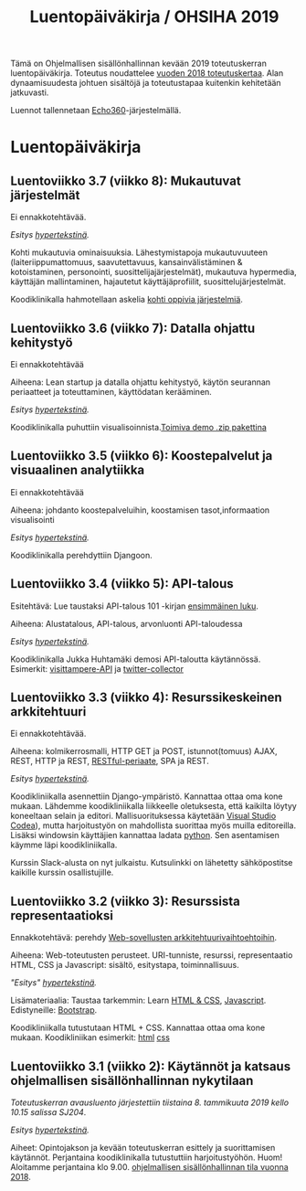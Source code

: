 ﻿---
layout: default
title: Luentopäiväkirja / OHSIHA 2019
year: 2019
---

Tämä on Ohjelmallisen sisällönhallinnan kevään 2019 toteutuskerran luentopäiväkirja.
Toteutus noudattelee [vuoden 2018 toteutuskertaa](https://ohsiha.github.io/2018/luentopaivakirja).
Alan dynaamisuudesta johtuen sisältöjä ja toteutustapaa kuitenkin kehitetään jatkuvasti.

Luennot tallennetaan [Echo360](https://echo360.org.uk/section/89ccd5ff-39ab-417f-a411-77591e21f565/public)-järjestelmällä.

# Luentopäiväkirja
<!--
<div id="accordion">
  <h3>Tulossa</h3>
  <!-- Oh yes, using Markdown inside HTML in Github-based Jekyll!
  <div markdown="1">
* Viikko 3.7: Mukautuvat järjestelmät - kohti JODAa

*Tarkempi suunnitelma tämän dokumentin kommenteissa*
</div>
</div>
-->
<!-- Tulossa: (Päivittämättä)

Ohjelmallisen sisällönhallinnan kevään toteutuskerta on päättynyt.
[Johdanto datatieteeseen](http://jodatut.github.io/2018) jatkaa siitä mihin Ohjelmallinen sisällönhallinta jäi.
-->
## Luentoviikko 3.7 (viikko 8): Mukautuvat järjestelmät

Ei ennakkotehtävää. 

*Esitys [hypertekstinä](http://ohsiha.github.io/2019/luento/K7/esitys.html).*

Kohti mukautuvia ominaisuuksia.
Lähestymistapoja mukautuvuuteen (laiteriippumattomuus,
saavutettavuus, kansainvälistäminen &amp; kotoistaminen, personointi, suosittelijajärjestelmät),
mukautuva hypermedia,
käyttäjän mallintaminen,
hajautetut käyttäjäprofiilit,
suosittelujärjestelmät.

Koodiklinikalla hahmotellaan askelia [kohti oppivia järjestelmiä](https://ohsiha.github.io/2019/02/22/oppivat-jarjestelmat.html).
## Luentoviikko 3.6 (viikko 7): Datalla ohjattu kehitystyö
Ei ennakkotehtävää

Aiheena: Lean startup ja datalla ohjattu kehitystyö, käytön seurannan periaatteet ja toteuttaminen, käyttödatan kerääminen.

*Esitys [hypertekstinä](http://ohsiha.github.io/2019/luento/K6/esitys.html).*

Koodiklinikalla puhuttiin visualisoinnista.[Toimiva demo .zip pakettina](https://ohsiha.github.io/2019/koodikliniikka/Dashboard/dashboard.zip)

## Luentoviikko 3.5 (viikko 6): Koostepalvelut ja visuaalinen analytiikka
Ei ennakkotehtävää

Aiheena: johdanto koostepalveluihin, koostamisen tasot,informaation visualisointi

*Esitys [hypertekstinä](http://ohsiha.github.io/2019/luento/K5/esitys.html).*

Koodiklinikalla perehdyttiin Djangoon. 

## Luentoviikko 3.4 (viikko 5): API-talous

Esitehtävä: Lue taustaksi API-talous 101 -kirjan [ensimmäinen luku](https://www.apitalous101.fi/luku-varoitus).

Aiheena: Alustatalous, API-talous, arvonluonti API-taloudessa

*Esitys [hypertekstinä](http://ohsiha.github.io/2019/luento/K4/esitys.html).*

Koodiklinikalla Jukka Huhtamäki demosi API-taloutta käytännössä.
Esimerkit:
[visittampere-API](https://github.com/ohsiha/2019-01-visittampere-API) ja
[twitter-collector](https://github.com/ohsiha/2019-01-twitter-collector)

## Luentoviikko 3.3 (viikko 4): Resurssikeskeinen arkkitehtuuri
Ei ennakkotehtävää.

Aiheena: kolmikerrosmalli,
HTTP GET ja POST,
istunnot(tomuus) AJAX,
REST, HTTP ja REST,
[RESTful-periaate](http://www.vinaysahni.com/best-practices-for-a-pragmatic-restful-api), SPA ja REST.

*Esitys [hypertekstinä](http://ohsiha.github.io/2019/luento/K3/esitys.html).*


Koodikliniikalla asennettiin Django-ympäristö. Kannattaa ottaa oma kone mukaan.
Lähdemme koodikliniikalla liikkeelle oletuksesta, että kaikilta löytyy koneeltaan selain ja editori. Mallisuorituksessa käytetään [Visual Studio Codea](https://code.visualstudio.com/)), mutta harjoitustyön on mahdollista suorittaa myös muilla editoreilla. Lisäksi windowsin käyttäjien kannattaa ladata [python](https://www.python.org/downloads/). Sen asentamisen käymme läpi koodikliniikalla.

Kurssin Slack-alusta on nyt julkaistu. Kutsulinkki on lähetetty sähköpostitse kaikille kurssin osallistujille.

## Luentoviikko 3.2 (viikko 3): Resurssista representaatioksi

Ennakkotehtävä: perehdy [Web-sovellusten arkkitehtuurivaihtoehtoihin](https://blog.octo.com/en/new-web-application-architectures-and-impacts-for-enterprises-1/).

Aiheena: Web-toteutusten perusteet.
URI-tunniste, resurssi, representaatio
HTML, CSS ja Javascript: sisältö, esitystapa, toiminnallisuus.

*"Esitys" [hypertekstinä](http://ohsiha.github.io/2019/luento/K2/esitys.html).*

Lisämateriaalia: Taustaa tarkemmin: Learn [HTML &amp; CSS](https://www.codecademy.com/learn/web), [Javascript](https://www.codecademy.com/learn/javascript).
Edistyneille: [Bootstrap](http://getbootstrap.com/).

Koodikliniikalla tutustutaan HTML + CSS. Kannattaa ottaa oma kone mukaan. Koodikliniikan esimerkit: [html](http://ohsiha.github.io/2019/koodikliniikka/html+css+js/index.html) [css](http://ohsiha.github.io/2019/koodikliniikka/html+css+js/index.css)


## Luentoviikko 3.1 (viikko 2): Käytännöt ja katsaus ohjelmallisen sisällönhallinnan nykytilaan

*Toteutuskerran avausluento järjestettiin tiistaina 8. tammikuuta 2019 kello 10.15 salissa SJ204*.

*Esitys [hypertekstinä](http://ohsiha.github.io/2019/luento/K1/esitys.html).*

Aiheet: Opintojakson ja kevään toteutuskerran esittely ja suorittamisen käytännöt.
Perjantaina koodiklinikalla tutustuttiin harjoitustyöhön. Huom! Aloitamme perjantaina klo 9.00.
[ohjelmallisen sisällönhallinnan tila vuonna 2018](http://ohsiha.github.io/2018/01/10/ohsiha-vuonna-2018).
